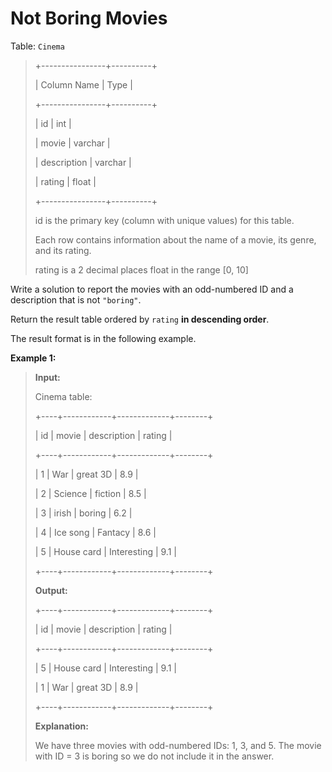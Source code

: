 # Not Boring Movies

Table: <code>Cinema</code>
>
> +----------------+----------+
>
> | Column Name    | Type     |
>
> +----------------+----------+
>
> | id             | int      |
>
> | movie          | varchar  |
>
> | description    | varchar  |
>
> | rating         | float    |
>
> +----------------+----------+
>
> id is the primary key (column with unique values) for this table.
>
> Each row contains information about the name of a movie, its genre, and its rating.
>
> rating is a 2 decimal places float in the range [0, 10]


Write a solution to report the movies with an odd-numbered ID and a description that is not <code>"boring"</code>.

Return the result table ordered by <code>rating</code> **in descending order**.

The&nbsp;result format is in the following example.


**Example 1:**
>
> **Input:**
>
> Cinema table:
>
> +----+------------+-------------+--------+
>
> | id | movie      | description | rating |
>
> +----+------------+-------------+--------+
>
> | 1  | War        | great 3D    | 8.9    |
>
> | 2  | Science    | fiction     | 8.5    |
>
> | 3  | irish      | boring      | 6.2    |
>
> | 4  | Ice song   | Fantacy     | 8.6    |
>
> | 5  | House card | Interesting | 9.1    |
>
> +----+------------+-------------+--------+
>
> **Output:**
>
> +----+------------+-------------+--------+
>
> | id | movie      | description | rating |
>
> +----+------------+-------------+--------+
>
> | 5  | House card | Interesting | 9.1    |
>
> | 1  | War        | great 3D    | 8.9    |
>
> +----+------------+-------------+--------+
>
> **Explanation:**
>
> We have three movies with odd-numbered IDs: 1, 3, and 5. The movie with ID = 3 is boring so we do not include it in the answer.
